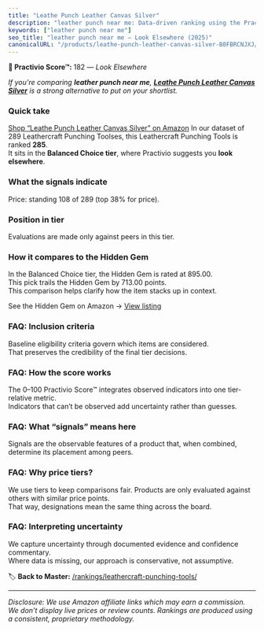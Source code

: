 ```yaml
---
title: "Leathe Punch Leather Canvas Silver"
description: "leather punch near me: Data-driven ranking using the Practivio Score™. Positioned by quality, value, demand, findability, momentum."
keywords: ["leather punch near me"]
seo_title: "leather punch near me — Look Elsewhere (2025)"
canonicalURL: "/products/leathe-punch-leather-canvas-silver-B0FBRCNJXJ/"
---
```


**🚫 Practivio Score™:** 182 — _Look Elsewhere_


*If you're comparing **leather punch near me**, **[Leathe Punch Leather Canvas Silver](https://www.amazon.com/dp/B0FBRCNJXJ?tag=practivio-20)** is a strong alternative to put on your shortlist.*
### Quick take
[Shop “Leathe Punch Leather Canvas Silver” on Amazon](https://www.amazon.com/dp/B0FBRCNJXJ?tag=practivio-20)
In our dataset of 289 Leathercraft Punching Toolses, this Leathercraft Punching Tools is ranked **285**.  
It sits in the **Balanced Choice tier**, where Practivio suggests you **look elsewhere**.

### What the signals indicate
Price: standing 108 of 289 (top 38% for price).  

### Position in tier
Evaluations are made only against peers in this tier.

### How it compares to the Hidden Gem
In the Balanced Choice tier, the Hidden Gem is rated at 895.00.  
This pick trails the Hidden Gem by 713.00 points.  
This comparison helps clarify how the item stacks up in context.  

See the Hidden Gem on Amazon → [View listing](https://www.amazon.com/dp/B00004T7WS?tag=practivio-20)

### FAQ: Inclusion criteria
Baseline eligibility criteria govern which items are considered.  
That preserves the credibility of the final tier decisions.

### FAQ: How the score works
The 0–100 Practivio Score™ integrates observed indicators into one tier-relative metric.  
Indicators that can’t be observed add uncertainty rather than guesses.

### FAQ: What “signals” means here
Signals are the observable features of a product that, when combined, determine its placement among peers.

### FAQ: Why price tiers?
We use tiers to keep comparisons fair. Products are only evaluated against others with similar price points.  
That way, designations mean the same thing across the board.

### FAQ: Interpreting uncertainty
We capture uncertainty through documented evidence and confidence commentary.  
Where data is missing, our approach is conservative, not assumptive.


🏷️ **Back to Master:** [/rankings/leathercraft-punching-tools/](/rankings/leathercraft-punching-tools/)

---
_Disclosure: We use Amazon affiliate links which may earn a commission. We don’t display live prices or review counts. Rankings are produced using a consistent, proprietary methodology._

